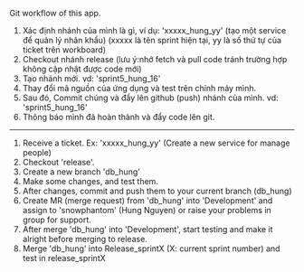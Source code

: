 Git workflow of this app.

1. Xác định nhánh của mình là gì, ví dụ: 'xxxxx_hung_yy' (tạo một service để quản lý nhân khẩu) (xxxxx
là tên sprint hiện tại, yy là số thứ tự của ticket trên workboard)
2. Checkout nhánh release (lưu ý:nhớ fetch và pull code tránh trường hợp không 
cập nhật được code mới)
3. Tạo nhánh mới. vd: 'sprint5_hung_16' 
4. Thay đổi mã nguồn của ứng dụng và test trên chính máy mình.
5. Sau đó, Commit chúng và đẩy lên github (push) nhánh của mình. vd: 'sprint5_hung_16'
6. Thông báo mình đã hoàn thành và đẩy code lên git.

-------------- 
1. Receive a ticket. Ex: 'xxxxx_hung_yy' (Create a new service for manage people)
2. Checkout 'release'.
3. Create a new branch 'db_hung'
4. Make some changes, and test them.
5. After changes, commit and push them to your current branch (db_hung) 
6. Create MR (merge request) from 'db_hung' into 'Development'
and assign to 'snowphantom' (Hung Nguyen) or raise your problems in group
for support.
7. After merge 'db_hung' into 'Development', start testing and make it alright
before merging to release.
8. Merge 'db_hung' into Release_sprintX (X: current sprint number) and test
in release_sprintX


